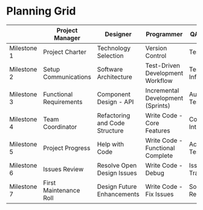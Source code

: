 # Planning Grid

|                   | Project Manager | Designer | Programmer | QA Engineer |
|-------------------|-----------------|----------|------------|-------------|
| Milestone 1       | Project Charter | Technology Selection | Version Control | Test Plan |
| Milestone 2       | Setup Communications | Software Architecture | Test-Driven Development Workflow | Test Infrastructure |
| Milestone 3       | Functional Requirements | Component Design - API | Incremental Development (Sprints) | Automated Testing |
| Milestone 4       | Team Coordinator | Refactoring and Code Structure | Write Code - Core Features | Continuous Integration |
| Milestone 5       | Project Progress | Help with Code | Write Code - Functional Complete | Acceptance Testing |
| Milestone 6       | Issues Review | Resolve Open Design Issues | Write Code - Debug | Issue Tracking |
| Milestone 7       | First Maintenance Roll | Design Future Enhancements | Write Code - Fix Issues | Software Release |

